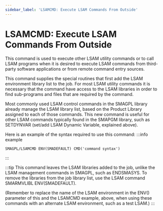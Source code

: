 ```yaml
---
sidebar_label: 'LSAMCMD: Execute LSAM Commands From Outside'
---
```

# LSAMCMD: Execute LSAM Commands From Outside

This command is used to execute other LSAM utility commands or to call LSAM programs when it is desired to execute LSAM commands from third-party software applications or from remote command entry sources.

This command supplies the special routines that first add the LSAM environment library list to the job. For most LSAM utility commands it is necessary that the command have access to the LSAM libraries in order to find sub-programs and files that are required by the command.

Most commonly used LSAM control commands in the SMAGPL library already manage the LSAM library list, based on the Product Library assigned to each of those commands. This new command is useful for other LSAM commands typically found in the SMAPGM library, such as SETDYNVAR (set/add LSAM Dynamic Variable, explained above).

Here is an example of the syntax required to use this command:
:::info example
```
SMAGPL/LSAMCMD ENV(SMADEFAULT) CMD('command syntax')
```
:::

:::tip
This command leaves the LSAM libraries added to the job, unlike the LSAM management commands in SMAGPL, such as ENDSMASYS. To remove the libraries from the job library list, use the LSAM command SMARMVLIBL ENV(SMADEFAULT).

(Remember to replace the name of the LSAM environment in the ENV() parameter of this and the LSAMCMD example, above, when using these commands with an alternate LSAM environment, such as a test LSAM.)
:::
